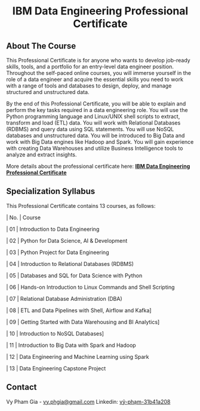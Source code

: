 <h1 align="center">IBM Data Engineering Professional Certificate</h1>


## About The Course

This Professional Certificate is for anyone who wants to develop job-ready skills, tools, and a portfolio for an entry-level data engineer position. Throughout the self-paced online courses, you will immerse yourself in the role of a data engineer and acquire the essential skills you need to work with a range of tools and databases to design, deploy, and manage structured and unstructured data.  

By the end of this Professional Certificate, you will be able to explain and perform the key tasks required in a data engineering role. You will use the Python programming language and Linux/UNIX shell scripts to extract, transform and load (ETL) data. You will work with Relational Databases (RDBMS) and query data using SQL statements. You will use NoSQL databases and unstructured data.  You will be introduced to Big Data and work with Big Data engines like Hadoop and Spark.  You will gain experience with creating Data Warehouses and utilize Business Intelligence tools to analyze and extract insights.   

More details about the professional certificate here: <a href=https://www.coursera.org/professional-certificates/ibm-data-engineer><strong>IBM Data Engineering Professional Certificate</strong></a>

## Specialization Syllabus

This Professional Certificate contains 13 courses, as follows:

| No. | Course 

| 01     | Introduction to Data Engineering

| 02     | Python for Data Science, AI & Development

| 03     | Python Project for Data Engineering

| 04     | Introduction to Relational Databases (RDBMS)

| 05     | Databases and SQL for Data Science with Python

| 06     | Hands-on Introduction to Linux Commands and Shell Scripting

| 07     | Relational Database Administration (DBA)

| 08     | ETL and Data Pipelines with Shell, Airflow and Kafka]

| 09     | Getting Started with Data Warehousing and BI Analytics]

| 10     | Introduction to NoSQL Databases]

| 11     | Introduction to Big Data with Spark and Hadoop

| 12     | Data Engineering and Machine Learning using Spark

| 13     | Data Engineering Capstone Project


## Contact

Vy Pham Gia - vy.phgia@gmail.com
Linkedin: [vỹ-phạm-31b41a208](https://www.linkedin.com/in/vỹ-phạm-31b41a208/)


